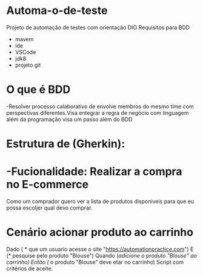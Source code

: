 # Automa-o-de-teste
Projeto de automação de testes com orientação DIO
Requisitos para BDD
- mavem
- ide
- VSCode
- jdk8
- projeto git
# O que é BDD
-Resolver processo calaborativo de envolve membros do mesmo time com perspectivas diferentes.Visa entegrar a regra de negócio com linguagem além da programação visa um passo além do BDD
# Estrutura de (Gherkin):
# -Fucionalidade: Realizar a compra no E-commerce
Como um comprador quero ver a lista de produtos disponiveis para que eu possa escoljer qual devo comprar.
# Cenário acionar produto ao carrinho
 Dado ( * que um usuario acesse o site "https://automationpractice.com")
 E (* pesquise pelo produto "Blouse")
 Quando (*adicione o produto "Blouse" ao carrinho)
 Então (* o produto "Blouse" deve etar no carrinho)
 Script com critérios de aceite.
 